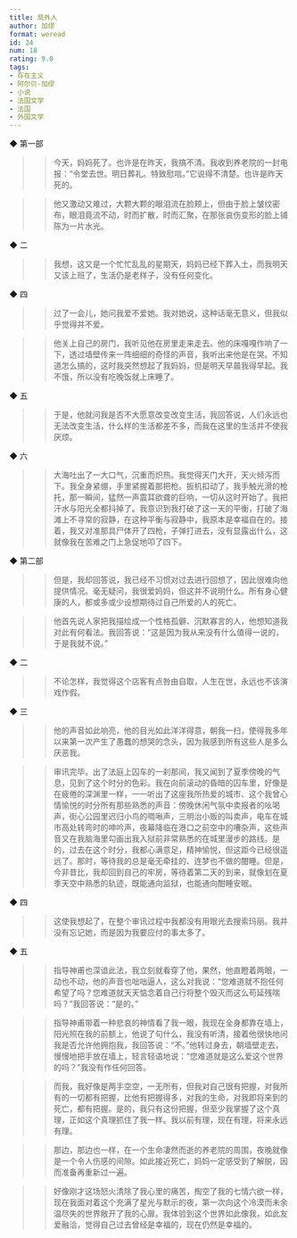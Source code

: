 ```yaml
---
title: 局外人
author: 加缪
format: weread
id: 24
num: 18
rating: 9.0
tags: 
- 存在主义
- 阿尔贝·加缪
- 小说
- 法国文学
- 法国
- 外国文学
---
```


◆ 第一部

>> 今天，妈妈死了。也许是在昨天，我搞不清。我收到养老院的一封电报：“令堂去世。明日葬礼。特致慰唁。”它说得不清楚。也许是昨天死的。

>> 他又激动又难过，大颗大颗的眼泪流在脸颊上，但由于脸上皱纹密布，眼泪竟流不动，时而扩散，时而汇聚，在那张哀伤变形的脸上铺陈为一片水光。


◆ 二

>> 我想，这又是一个忙忙乱乱的星期天，妈妈已经下葬入土，而我明天又该上班了，生活仍是老样子，没有任何变化。


◆ 四

>> 过了一会儿，她问我爱不爱她。我对她说，这种话毫无意义，但我似乎觉得并不爱。

>> 他关上自己的房门，我听见他在房里走来走去。他的床嘎嘎作响了一下，透过墙壁传来一阵细细的奇怪的声音，我听出来他是在哭。不知道怎么搞的，这时我突然想起了我妈妈，但是明天早晨我得早起。我不饿，所以没有吃晚饭就上床睡了。


◆ 五

>> 于是，他就问我是否不大愿意改变改变生活，我回答说，人们永远也无法改变生活，什么样的生活都差不多，而我在这里的生活并不使我厌烦。


◆ 六

>> 大海吐出了一大口气，沉重而炽热。我觉得天门大开，天火倾泻而下。我全身紧绷，手里紧握着那把枪。扳机扣动了，我手触光滑的枪托，那一瞬间，猛然一声震耳欲聋的巨响，一切从这时开始了。我把汗水与阳光全都抖掉了。我意识到我打破了这一天的平衡，打破了海滩上不寻常的寂静，在这种平衡与寂静中，我原本是幸福自在的。接着，我又对准那具尸体开了四枪，子弹打进去，没有显露出什么，这就像我在苦难之门上急促地叩了四下。


◆ 第二部

>> 但是，我却回答说，我已经不习惯对过去进行回想了，因此很难向他提供情况。毫无疑问，我很爱妈妈，但这并不说明什么。所有身心健康的人，都或多或少设想期待过自己所爱的人的死亡。

>> 他首先说人家把我描绘成一个性格孤僻、沉默寡言的人，他想知道我对此有何看法。我回答说：“这是因为我从来没有什么值得一说的，于是我就不说。”


◆ 二

>> 不论怎样，我觉得这个店客有点咎由自取，人生在世，永远也不该演戏作假。


◆ 三

>> 他的声音如此响亮，他的目光如此洋洋得意，朝我一扫，使得我多年以来第一次产生了愚蠢的想哭的念头，因为我感到所有这些人是多么厌恶我。

>> 审讯完毕。出了法庭上囚车的一刹那间，我又闻到了夏季傍晚的气息，见到了这个时分的色彩。我在向前滚动的昏暗的囚车里，好像是在疲倦的深渊里一样，一一听出了这座我所热爱的城市、这个我曾心情愉悦的时分所有那些熟悉的声音：傍晚休闲气氛中卖报者的吆喝声，街心公园里迟归小鸟的啁啾声，三明治小贩的叫卖声，电车在城市高处转弯时的呻吟声，夜幕降临在港口之前空中的嘈杂声，这些声音又在我脑海里勾画出我入狱前非常熟悉的在城里漫步的路线。是的，过去在这个时分，我都心满意足，精神愉悦，但这距今已经很遥远了。那时，等待我的总是毫无牵挂的、连梦也不做的酣睡。但是，今非昔比，我却回到自己的牢房，等待着第二天的到来，就像划在夏季天空中熟悉的轨迹，既能通向监狱，也能通向酣睡安眠。


◆ 四

>> 这使我想起了，在整个审讯过程中我都没有用眼光去搜索玛丽。我并没有忘记她，而是因为我要应付的事太多了。


◆ 五

>> 指导神甫也深谙此法，我立刻就看穿了他，果然，他直瞪着两眼，一动也不动，他的声音也咄咄逼人，这么对我说：“您难道就不抱任何希望了吗？您难道就天天惦念着自己行将整个毁灭而这么苟延残喘吗？”我回答说：“是的。”

>> 指导神甫带着一种悲哀的神情看了我一眼，我现在全身都靠在墙上，阳光照在我的前额上，他说了句什么，我没有听清，接着他很快地问我是否允许他拥抱我，我回答说：“不。”他转过身去，朝墙壁走去，慢慢地把手放在墙上，轻言轻语地说：“您难道就是这么爱这个世界的吗？”我没有作任何回答。

>> 而我，我好像是两手空空，一无所有，但我对自己很有把握，对我所有的一切都有把握，比他有把握得多，对我的生命，对我即将来到的死亡，都有把握。是的，我只有这份把握，但至少我掌握了这个真理，正如这个真理抓住了我一样。我以前有理，现在有理，将来永远有理。

>> 那边，那边也一样，在一个生命凄然而逝的养老院的周围，夜晚就像是一个令人伤感的间隙。如此接近死亡，妈妈一定感受到了解脱，因而准备再重新过一遍。

>> 好像刚才这场怒火清除了我心里的痛苦，掏空了我的七情六欲一样，现在我面对着这个充满了星光与默示的夜，第一次向这个冷漠而未余温尽失的世界敞开了我的心扉。我体验到这个世界如此像我，如此友爱融洽，觉得自己过去曾经是幸福的，现在仍然是幸福的。


